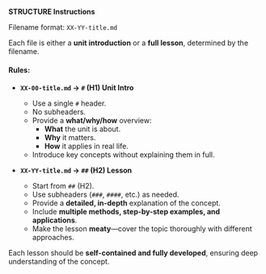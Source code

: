 **STRUCTURE Instructions**

Filename format: `XX-YY-title.md`

Each file is either a **unit introduction** or a **full lesson**, determined by the filename.

#### **Rules:**
- **`XX-00-title.md` → `#` (H1) Unit Intro**
  - Use a single `#` header.
  - No subheaders.
  - Provide a **what/why/how** overview:
    - **What** the unit is about.
    - **Why** it matters.
    - **How** it applies in real life.
  - Introduce key concepts without explaining them in full.

- **`XX-YY-title.md` → `##` (H2) Lesson**
  - Start from `##` (H2).
  - Use subheaders (`###`, `####`, etc.) as needed.
  - Provide a **detailed, in-depth** explanation of the concept.
  - Include **multiple methods, step-by-step examples, and applications**.
  - Make the lesson **meaty**—cover the topic thoroughly with different approaches.

Each lesson should be **self-contained and fully developed**, ensuring deep understanding of the concept.